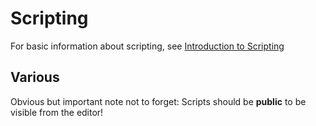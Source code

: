 # Scripting

<div class="doc-incomplete"/>

For basic information about scripting, see [Introduction to Scripting](../get-started/introduction-to-scripts.md)

## Various

Obvious but important note not to forget: Scripts should be **public** to be visible from the editor!